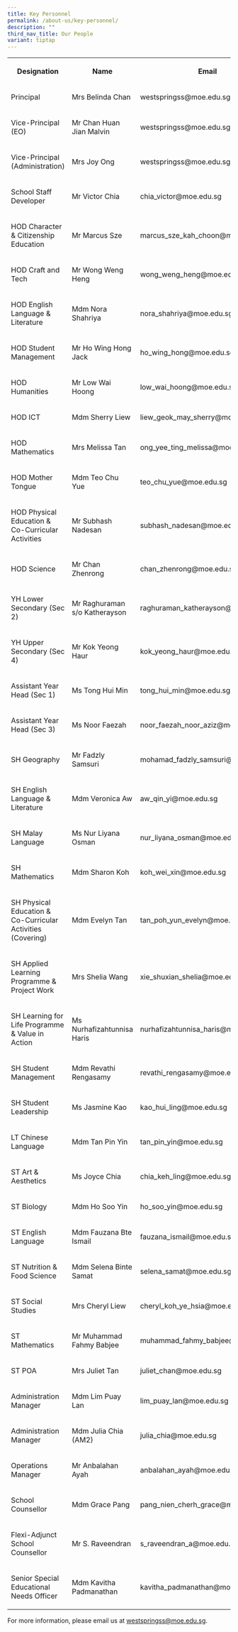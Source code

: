 ```yaml
---
title: Key Personnel
permalink: /about-us/key-personnel/
description: ""
third_nav_title: Our People
variant: tiptap
---
```

<table style="minWidth: 75px">
<colgroup>
<col>
<col>
<col>
</colgroup>
<tbody>
<tr>
<th rowspan="1" colspan="1">
<p>Designation</p>
</th>
<th rowspan="1" colspan="1">
<p>Name</p>
</th>
<th rowspan="1" colspan="1">
<p>Email</p>
</th>
</tr>
<tr>
<td rowspan="1" colspan="1">
<p>Principal</p>
</td>
<td rowspan="1" colspan="1">
<p>Mrs Belinda Chan</p>
</td>
<td rowspan="1" colspan="1">
<p>westspringss@moe.edu.sg</p>
</td>
</tr>
<tr>
<td rowspan="1" colspan="1">
<p>Vice-Principal (EO)</p>
</td>
<td rowspan="1" colspan="1">
<p>Mr Chan Huan Jian Malvin</p>
</td>
<td rowspan="1" colspan="1">
<p>westspringss@moe.edu.sg</p>
</td>
</tr>
<tr>
<td rowspan="1" colspan="1">
<p>Vice-Principal (Administration)</p>
</td>
<td rowspan="1" colspan="1">
<p>Mrs Joy Ong</p>
</td>
<td rowspan="1" colspan="1">
<p>westspringss@moe.edu.sg</p>
</td>
</tr>
<tr>
<td rowspan="1" colspan="1">
<p>School Staff Developer</p>
</td>
<td rowspan="1" colspan="1">
<p>Mr Victor Chia</p>
</td>
<td rowspan="1" colspan="1">
<p>chia_victor@moe.edu.sg</p>
</td>
</tr>
<tr>
<td rowspan="1" colspan="1">
<p>HOD Character &amp; Citizenship Education</p>
</td>
<td rowspan="1" colspan="1">
<p>Mr Marcus Sze</p>
</td>
<td rowspan="1" colspan="1">
<p>marcus_sze_kah_choon@moe.edu.sg</p>
</td>
</tr>
<tr>
<td rowspan="1" colspan="1">
<p>HOD Craft and Tech</p>
</td>
<td rowspan="1" colspan="1">
<p>Mr Wong Weng Heng</p>
</td>
<td rowspan="1" colspan="1">
<p>wong_weng_heng@moe.edu.sg</p>
</td>
</tr>
<tr>
<td rowspan="1" colspan="1">
<p>HOD English Language &amp; Literature</p>
</td>
<td rowspan="1" colspan="1">
<p>Mdm Nora Shahriya</p>
</td>
<td rowspan="1" colspan="1">
<p>nora_shahriya@moe.edu.sg</p>
</td>
</tr>
<tr>
<td rowspan="1" colspan="1">
<p>HOD Student Management</p>
</td>
<td rowspan="1" colspan="1">
<p>Mr Ho Wing Hong Jack</p>
</td>
<td rowspan="1" colspan="1">
<p>ho_wing_hong@moe.edu.sg</p>
</td>
</tr>
<tr>
<td rowspan="1" colspan="1">
<p>HOD Humanities</p>
</td>
<td rowspan="1" colspan="1">
<p>Mr Low Wai Hoong</p>
</td>
<td rowspan="1" colspan="1">
<p>low_wai_hoong@moe.edu.sg</p>
</td>
</tr>
<tr>
<td rowspan="1" colspan="1">
<p>HOD ICT</p>
</td>
<td rowspan="1" colspan="1">
<p>Mdm Sherry Liew</p>
</td>
<td rowspan="1" colspan="1">
<p>liew_geok_may_sherry@moe.edu.sg</p>
</td>
</tr>
<tr>
<td rowspan="1" colspan="1">
<p>HOD Mathematics</p>
</td>
<td rowspan="1" colspan="1">
<p>Mrs Melissa Tan</p>
</td>
<td rowspan="1" colspan="1">
<p>ong_yee_ting_melissa@moe.edu.sg</p>
</td>
</tr>
<tr>
<td rowspan="1" colspan="1">
<p>HOD Mother Tongue</p>
</td>
<td rowspan="1" colspan="1">
<p>Mdm Teo Chu Yue</p>
</td>
<td rowspan="1" colspan="1">
<p>teo_chu_yue@moe.edu.sg</p>
</td>
</tr>
<tr>
<td rowspan="1" colspan="1">
<p>HOD Physical Education &amp; Co-Curricular Activities</p>
</td>
<td rowspan="1" colspan="1">
<p>Mr Subhash Nadesan</p>
</td>
<td rowspan="1" colspan="1">
<p>subhash_nadesan@moe.edu.sg</p>
</td>
</tr>
<tr>
<td rowspan="1" colspan="1">
<p>HOD Science</p>
</td>
<td rowspan="1" colspan="1">
<p>Mr Chan Zhenrong</p>
</td>
<td rowspan="1" colspan="1">
<p>chan_zhenrong@moe.edu.sg</p>
</td>
</tr>
<tr>
<td rowspan="1" colspan="1">
<p>YH Lower Secondary (Sec 2)</p>
</td>
<td rowspan="1" colspan="1">
<p>Mr Raghuraman s/o Katherayson</p>
</td>
<td rowspan="1" colspan="1">
<p>raghuraman_katherayson@moe.edu.sg</p>
</td>
</tr>
<tr>
<td rowspan="1" colspan="1">
<p>YH Upper Secondary (Sec 4)</p>
</td>
<td rowspan="1" colspan="1">
<p>Mr Kok Yeong Haur</p>
</td>
<td rowspan="1" colspan="1">
<p>kok_yeong_haur@moe.edu.sg</p>
</td>
</tr>
<tr>
<td rowspan="1" colspan="1">
<p>Assistant Year Head (Sec 1)</p>
</td>
<td rowspan="1" colspan="1">
<p>Ms Tong Hui Min</p>
</td>
<td rowspan="1" colspan="1">
<p>tong_hui_min@moe.edu.sg</p>
</td>
</tr>
<tr>
<td rowspan="1" colspan="1">
<p>Assistant Year Head (Sec 3)</p>
</td>
<td rowspan="1" colspan="1">
<p>Ms Noor Faezah</p>
</td>
<td rowspan="1" colspan="1">
<p>noor_faezah_noor_aziz@moe.edu.sg</p>
</td>
</tr>
<tr>
<td rowspan="1" colspan="1">
<p>SH Geography</p>
</td>
<td rowspan="1" colspan="1">
<p>Mr Fadzly Samsuri</p>
</td>
<td rowspan="1" colspan="1">
<p>mohamad_fadzly_samsuri@moe.edu.sg</p>
</td>
</tr>
<tr>
<td rowspan="1" colspan="1">
<p>SH English Language &amp; Literature</p>
</td>
<td rowspan="1" colspan="1">
<p>Mdm Veronica Aw</p>
</td>
<td rowspan="1" colspan="1">
<p>aw_qin_yi@moe.edu.sg</p>
</td>
</tr>
<tr>
<td rowspan="1" colspan="1">
<p>SH Malay Language</p>
</td>
<td rowspan="1" colspan="1">
<p>Ms Nur Liyana Osman</p>
</td>
<td rowspan="1" colspan="1">
<p>nur_liyana_osman@moe.edu.sg</p>
</td>
</tr>
<tr>
<td rowspan="1" colspan="1">
<p>SH Mathematics</p>
</td>
<td rowspan="1" colspan="1">
<p>Mdm Sharon Koh</p>
</td>
<td rowspan="1" colspan="1">
<p>koh_wei_xin@moe.edu.sg</p>
</td>
</tr>
<tr>
<td rowspan="1" colspan="1">
<p>SH Physical Education &amp; Co-Curricular Activities (Covering)</p>
</td>
<td rowspan="1" colspan="1">
<p>Mdm Evelyn Tan</p>
</td>
<td rowspan="1" colspan="1">
<p>tan_poh_yun_evelyn@moe.edu.sg</p>
</td>
</tr>
<tr>
<td rowspan="1" colspan="1">
<p>SH Applied Learning Programme &amp; Project Work</p>
</td>
<td rowspan="1" colspan="1">
<p>Mrs Shelia Wang</p>
</td>
<td rowspan="1" colspan="1">
<p>xie_shuxian_shelia@moe.edu.sg</p>
</td>
</tr>
<tr>
<td rowspan="1" colspan="1">
<p>SH Learning for Life Programme &amp; Value in Action</p>
</td>
<td rowspan="1" colspan="1">
<p>Ms Nurhafizahtunnisa Haris</p>
</td>
<td rowspan="1" colspan="1">
<p>nurhafizahtunnisa_haris@moe.edu.sg</p>
</td>
</tr>
<tr>
<td rowspan="1" colspan="1">
<p>SH Student Management</p>
</td>
<td rowspan="1" colspan="1">
<p>Mdm Revathi Rengasamy</p>
</td>
<td rowspan="1" colspan="1">
<p>revathi_rengasamy@moe.edu.sg</p>
</td>
</tr>
<tr>
<td rowspan="1" colspan="1">
<p>SH Student Leadership</p>
</td>
<td rowspan="1" colspan="1">
<p>Ms Jasmine Kao</p>
</td>
<td rowspan="1" colspan="1">
<p>kao_hui_ling@moe.edu.sg</p>
</td>
</tr>
<tr>
<td rowspan="1" colspan="1">
<p>LT Chinese Language</p>
</td>
<td rowspan="1" colspan="1">
<p>Mdm Tan Pin Yin</p>
</td>
<td rowspan="1" colspan="1">
<p>tan_pin_yin@moe.edu.sg</p>
</td>
</tr>
<tr>
<td rowspan="1" colspan="1">
<p>ST Art &amp; Aesthetics</p>
</td>
<td rowspan="1" colspan="1">
<p>Ms Joyce Chia</p>
</td>
<td rowspan="1" colspan="1">
<p>chia_keh_ling@moe.edu.sg</p>
</td>
</tr>
<tr>
<td rowspan="1" colspan="1">
<p>ST Biology</p>
</td>
<td rowspan="1" colspan="1">
<p>Mdm Ho Soo Yin</p>
</td>
<td rowspan="1" colspan="1">
<p>ho_soo_yin@moe.edu.sg</p>
</td>
</tr>
<tr>
<td rowspan="1" colspan="1">
<p>ST English Language</p>
</td>
<td rowspan="1" colspan="1">
<p>Mdm Fauzana Bte Ismail</p>
</td>
<td rowspan="1" colspan="1">
<p>fauzana_ismail@moe.edu.sg</p>
</td>
</tr>
<tr>
<td rowspan="1" colspan="1">
<p>ST Nutrition &amp; Food Science</p>
</td>
<td rowspan="1" colspan="1">
<p>Mdm Selena Binte Samat</p>
</td>
<td rowspan="1" colspan="1">
<p>selena_samat@moe.edu.sg</p>
</td>
</tr>
<tr>
<td rowspan="1" colspan="1">
<p>ST Social Studies</p>
</td>
<td rowspan="1" colspan="1">
<p>Mrs Cheryl Liew</p>
</td>
<td rowspan="1" colspan="1">
<p>cheryl_koh_ye_hsia@moe.edu.sg</p>
</td>
</tr>
<tr>
<td rowspan="1" colspan="1">
<p>ST Mathematics</p>
</td>
<td rowspan="1" colspan="1">
<p>Mr Muhammad Fahmy Babjee</p>
</td>
<td rowspan="1" colspan="1">
<p>muhammad_fahmy_babjee@moe.edu.sg</p>
</td>
</tr>
<tr>
<td rowspan="1" colspan="1">
<p>ST POA</p>
</td>
<td rowspan="1" colspan="1">
<p>Mrs Juliet Tan</p>
</td>
<td rowspan="1" colspan="1">
<p>juliet_chan@moe.edu.sg</p>
</td>
</tr>
<tr>
<td rowspan="1" colspan="1">
<p>Administration Manager</p>
</td>
<td rowspan="1" colspan="1">
<p>Mdm Lim Puay Lan</p>
</td>
<td rowspan="1" colspan="1">
<p>lim_puay_lan@moe.edu.sg</p>
</td>
</tr>
<tr>
<td rowspan="1" colspan="1">
<p>Administration Manager</p>
</td>
<td rowspan="1" colspan="1">
<p>Mdm Julia Chia (AM2)</p>
</td>
<td rowspan="1" colspan="1">
<p>julia_chia@moe.edu.sg</p>
</td>
</tr>
<tr>
<td rowspan="1" colspan="1">
<p>Operations Manager</p>
</td>
<td rowspan="1" colspan="1">
<p>Mr Anbalahan Ayah</p>
</td>
<td rowspan="1" colspan="1">
<p>anbalahan_ayah@moe.edu.sg</p>
</td>
</tr>
<tr>
<td rowspan="1" colspan="1">
<p>School Counsellor</p>
</td>
<td rowspan="1" colspan="1">
<p>Mdm Grace Pang</p>
</td>
<td rowspan="1" colspan="1">
<p>pang_nien_cherh_grace@moe.edu.sg</p>
</td>
</tr>
<tr>
<td rowspan="1" colspan="1">
<p>Flexi-Adjunct School Counsellor</p>
</td>
<td rowspan="1" colspan="1">
<p>Mr S. Raveendran</p>
</td>
<td rowspan="1" colspan="1">
<p>s_raveendran_a@moe.edu.sg</p>
</td>
</tr>
<tr>
<td rowspan="1" colspan="1">
<p>Senior Special Educational Needs Officer</p>
</td>
<td rowspan="1" colspan="1">
<p>Mdm Kavitha Padmanathan</p>
</td>
<td rowspan="1" colspan="1">
<p>kavitha_padmanathan@moe.edu.sg</p>
</td>
</tr>
</tbody>
</table>
<p>For more information, please email us at&nbsp;<a href="http://westspringss.moe.edu.sg/" rel="noopener noreferrer nofollow" target="_blank">westspringss@moe.edu.sg</a>.</p>